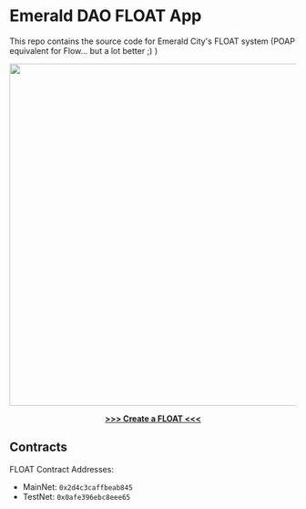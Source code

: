 # Emerald DAO FLOAT App
This repo contains the source code for Emerald City's FLOAT system (POAP equivalent for Flow... but a lot better ;) )
<p align="center"><a href="https://floats.city/"><img src="https://floats.city/floatlogowebpage.png" width="600px" height="auto" /></a></p>

<p align="center"><strong><a href="https://floats.city/create">>>> Create a FLOAT <<<</a></strong></p>

## Contracts

FLOAT Contract Addresses: 
- MainNet: `0x2d4c3caffbeab845`
- TestNet: `0x0afe396ebc8eee65`